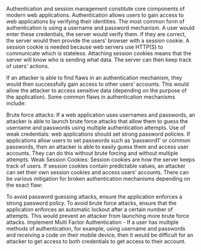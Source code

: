 Authentication and session management constitute core components of modern web applications. Authentication allows users to gain access to web applications by verifying their identities. The most common form of authentication is using a username and password mechanism. A user would enter these credentials, the server would verify them. If they are correct, the server would then provide the users’ browser with a session cookie. A session cookie is needed because web servers use HTTP(S) to communicate which is stateless. Attaching session cookies means that the server will know who is sending what data. The server can then keep track of users' actions.

If an attacker is able to find flaws in an authentication mechanism, they would then successfully gain access to other users’ accounts. This would allow the attacker to access sensitive data (depending on the purpose of the application). Some common flaws in authentication mechanisms include:

Brute force attacks: If a web application uses usernames and passwords, an attacker is able to launch brute force attacks that allow them to guess the username and passwords using multiple authentication attempts.
Use of weak credentials: web applications should set strong password policies. If applications allow users to set passwords such as ‘password1’ or common passwords, then an attacker is able to easily guess them and access user accounts. They can do this without brute forcing and without multiple attempts.
Weak Session Cookies: Session cookies are how the server keeps track of users. If session cookies contain predictable values, an attacker can set their own session cookies and access users’ accounts.
There can be various mitigation for broken authentication mechanisms depending on the exact flaw:

To avoid password guessing attacks, ensure the application enforces a strong password policy.
To avoid brute force attacks, ensure that the application enforces an automatic lockout after a certain number of attempts. This would prevent an attacker from launching more brute force attacks.
Implement Multi Factor Authentication - If a user has multiple methods of authentication, for example, using username and passwords and receiving a code on their mobile device, then it would be difficult for an attacker to get access to both credentials to get access to their account.
